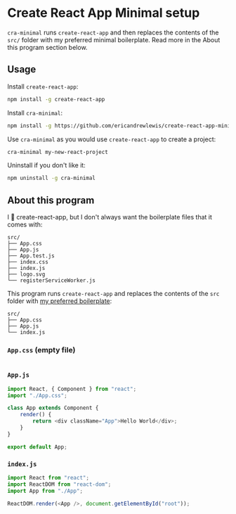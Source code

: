 # Create React App Minimal setup

`cra-minimal` runs `create-react-app` and then replaces the contents of the `src/`
folder with my preferred minimal boilerplate. Read more in the About this program section below.

## Usage

Install `create-react-app`:

```bash
npm install -g create-react-app
```

Install `cra-minimal`:

```bash
npm install -g https://github.com/ericandrewlewis/create-react-app-minimal
```

Use `cra-minimal` as you would use `create-react-app` to create a project:

```bash
cra-minimal my-new-react-project
```

Uninstall if you don't like it:

```bash
npm uninstall -g cra-minimal
```

## About this program

I 💚 create-react-app, but I don't always want the boilerplate files that it comes with:

```
src/
├── App.css
├── App.js
├── App.test.js
├── index.css
├── index.js
├── logo.svg
└── registerServiceWorker.js
```

This program runs `create-react-app` and replaces the contents of the `src`
folder with [my preferred boilerplate](./minimalSrcContent):

```
src/
├── App.css
├── App.js
└── index.js
```

### `App.css` (empty file)

```css
```

### `App.js`

```js
import React, { Component } from "react";
import "./App.css";

class App extends Component {
    render() {
        return <div className="App">Hello World</div>;
    }
}

export default App;
```

### `index.js`

```js
import React from "react";
import ReactDOM from "react-dom";
import App from "./App";

ReactDOM.render(<App />, document.getElementById("root"));
```
